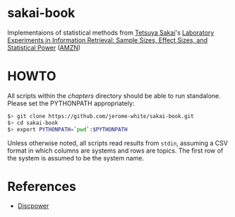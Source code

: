 # sakai-book

Implementaions of statistical methods from [Tetsuya
Sakai](http://sakailab.com/tetsuya/)'s [Laboratory Experiments in
Information Retrieval: Sample Sizes, Effect Sizes, and Statistical
Power](http://sakailab.com/leirbook/)
([AMZN](https://www.amazon.com/dp/9811311986))

# HOWTO

All scripts within the *chapters* directory should be able to run
standalone. Please set the PYTHONPATH appropriately:

```bash
$> git clone https://github.com/jerome-white/sakai-book.git
$> cd sakai-book
$> export PYTHONPATH=`pwd`:$PYTHONPATH
```

Unless otherwise noted, all scripts read results from `stdin`,
assuming a CSV format in which columns are systems and rows are
topics. The first row of the system is assumed to be the system name.

# References

* [Discpower](http://research.nii.ac.jp/ntcir/tools/discpower-en.html)
